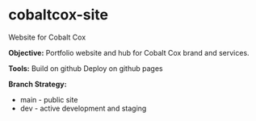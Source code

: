 # cobaltcox-site
Website for Cobalt Cox

**Objective:**
Portfolio website and hub for Cobalt Cox brand and services.

**Tools:**
Build on github
Deploy on github pages

**Branch Strategy:**
<ul><li>main - public site</li>
  <li>dev - active development and staging</li>
</ul>
